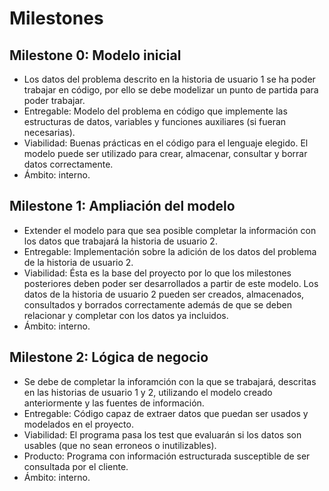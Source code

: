 # Milestones

## Milestone 0: Modelo inicial
- Los datos del problema descrito en la historia de usuario 1 se ha poder trabajar en código, por ello se debe modelizar un punto de partida para poder trabajar.
- Entregable: Modelo del problema en código que implemente las estructuras de datos, variables y funciones auxiliares (si fueran necesarias).
- Viabilidad: Buenas prácticas en el código para el lenguaje elegido. El modelo puede ser utilizado para crear, almacenar, consultar y borrar datos correctamente.
- Ámbito: interno.

## Milestone 1: Ampliación del modelo
- Extender el modelo para que sea posible completar la información con los datos que trabajará la historia de usuario 2.
- Entregable: Implementación sobre la adición de los datos del problema de la historia de usuario 2.
- Viabilidad: Ésta es la base del proyecto por lo que los milestones posteriores deben poder ser desarrollados a partir de este modelo. Los datos de la historia de usuario 2 pueden ser creados, almacenados, consultados y borrados correctamente además de que se deben relacionar y completar con los datos ya incluidos.
- Ámbito: interno.

## Milestone 2: Lógica de negocio
- Se debe de completar la inforamción con la que se trabajará, descritas en las historias de usuario 1 y 2, utilizando el modelo creado anteriormente y las fuentes de información.
- Entregable: Código capaz de extraer datos que puedan ser usados y modelados en el proyecto.
- Viabilidad: El programa pasa los test que evaluarán si los datos son usables (que no sean erroneos o inutilizables).
- Producto: Programa con información estructurada susceptible de ser consultada por el cliente.
- Ámbito: interno.
